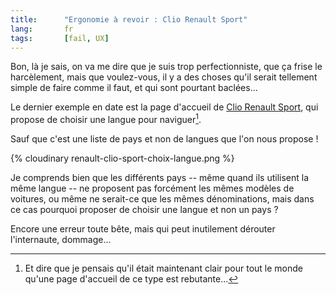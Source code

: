 ```yaml
---
title:      "Ergonomie à revoir : Clio Renault Sport"
lang:       fr
tags:       [fail, UX]
---
```


Bon, là je sais, on va me dire que je suis trop perfectionniste, que ça frise le harcèlement, mais que voulez-vous, il y a des choses qu'il serait tellement simple de faire comme il faut, et qui sont pourtant baclées…


Le dernier exemple en date est la page d'accueil de [Clio Renault Sport](http://www.clio.renault-sport.com/), qui propose de choisir une langue pour naviguer[^1].

Sauf que c'est une liste de pays et non de langues que l'on nous propose !

{% cloudinary renault-clio-sport-choix-langue.png %}


Je comprends bien que les différents pays -- même quand ils utilisent la même langue -- ne proposent pas forcément les mêmes modèles de voitures, ou même ne serait-ce que les mêmes dénominations, mais dans ce cas pourquoi proposer de choisir une langue et non un pays ?

Encore une erreur toute bête, mais qui peut inutilement dérouter l'internaute, dommage…


[^1]: Et dire que je pensais qu'il était maintenant clair pour tout le monde qu'une page d'accueil de ce type est rebutante…
